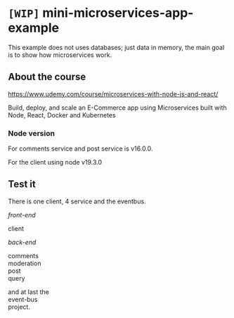 # `[WIP]` mini-microservices-app-example

This example does not uses databases; just data in memory, the main goal is to show how microservices work.

## About the course

https://www.udemy.com/course/microservices-with-node-js-and-react/

Build, deploy, and scale an E-Commerce app using Microservices built with Node, React, Docker and Kubernetes

### Node version

For comments service and post service is v16.0.0.

For the client using node v19.3.0

## Test it

There is one client, 4 service and the eventbus.

_front-end_

client

_back-end_

comments  
moderation  
post  
query

and at last the  
event-bus  
project.
